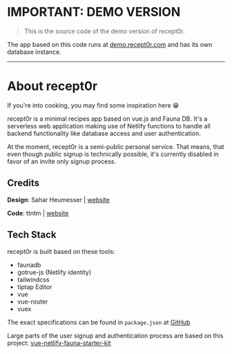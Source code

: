 # IMPORTANT: DEMO VERSION

> This is the source code of the demo version of recept0r.

The app based on this code runs at [demo.recept0r.com](https://demo.recept0r.com) and has its own database instance.

---

# About recept0r

If you're into cooking, you may find some inspiration here 😁

recept0r is a minimal recipes app based on vue.js and Fauna DB. It's a serverless web application making use of Netlify functions to handle all backend functionality like  database access and user authentication.

At the moment, recept0r is a semi-public personal service. That means, that even though public signup is technically possible, it's currently disabled in favor of an invite only signup process.

## Credits

**Design**: Sahar Heumesser | [website](https://sahar.design)

**Code**: ttntm | [website](https://ttntm.me)

## Tech Stack

recept0r is built based on these tools:

- faunadb
- gotrue-js (Netlify identity)
- tailwindcss
- tiptap Editor
- vue
- vue-router
- vuex

The exact specifications can be found in `package.json` at [GitHub](https://github.com/ttntm/recept0r/blob/master/package.json)

Large parts of the user signup and authentication process are based on this project: [vue-netlify-fauna-starter-kit](https://github.com/chiubaca/vue-netlify-fauna-starter-kit)
